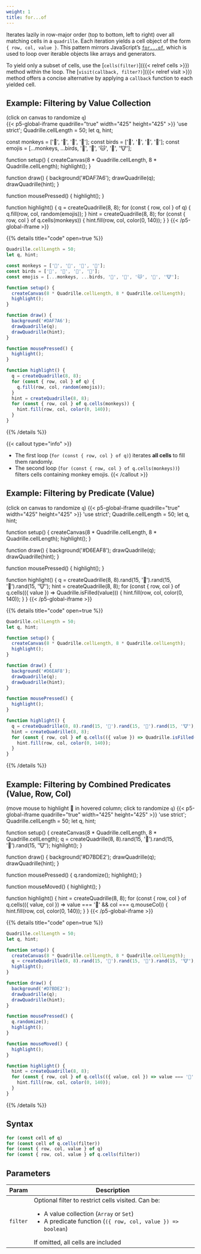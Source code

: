 ```yaml
---
weight: 1
title: for...of
---
```


Iterates lazily in row-major order (top to bottom, left to right) over all matching cells in a `quadrille`. Each iteration yields a cell object of the form `{ row, col, value }`. This pattern mirrors JavaScript’s [`for...of`](https://developer.mozilla.org/en-US/docs/Web/JavaScript/Reference/Statements/for...of), which is used to loop over iterable objects like arrays and generators.

To yield only a subset of cells, use the [`cells(filter)`]({{< relref cells >}}) method within the loop. The [`visit(callback, filter?)`]({{< relref visit >}}) method offers a concise alternative by applying a `callback` function to each yielded cell.

## Example: Filtering by Value Collection

(click on canvas to randomize `q`)  
{{< p5-global-iframe quadrille="true" width="425" height="425" >}}
'use strict';
Quadrille.cellLength = 50;
let q, hint;

const monkeys = ['🙈', '🙉', '🙊', '🦧'];
const birds = ['🐍', '🦜', '🦚', '🐤'];
const emojis = [...monkeys, ...birds, '🐸', '🐯', '🐱', '🐶', '🐮'];

function setup() {
  createCanvas(8 * Quadrille.cellLength, 8 * Quadrille.cellLength);
  highlight();
}

function draw() {
  background('#DAF7A6');
  drawQuadrille(q);
  drawQuadrille(hint);
}

function mousePressed() {
  highlight();
}

function highlight() {
  q = createQuadrille(8, 8);
  for (const { row, col } of q) {
    q.fill(row, col, random(emojis));
  }
  hint = createQuadrille(8, 8);
  for (const { row, col } of q.cells(monkeys)) {
    hint.fill(row, col, color(0, 140));
  }
}
{{< /p5-global-iframe >}}

{{% details title="code" open=true %}}
```js
Quadrille.cellLength = 50;
let q, hint;

const monkeys = ['🙈', '🙉', '🙊', '🦧'];
const birds = ['🐍', '🦜', '🦚', '🐤'];
const emojis = [...monkeys, ...birds, '🐸', '🐯', '🐱', '🐶', '🐮'];

function setup() {
  createCanvas(8 * Quadrille.cellLength, 8 * Quadrille.cellLength);
  highlight();
}

function draw() {
  background('#DAF7A6');
  drawQuadrille(q);
  drawQuadrille(hint);
}

function mousePressed() {
  highlight();
}

function highlight() {
  q = createQuadrille(8, 8);
  for (const { row, col } of q) {
    q.fill(row, col, random(emojis));
  }
  hint = createQuadrille(8, 8);
  for (const { row, col } of q.cells(monkeys)) {
    hint.fill(row, col, color(0, 140));
  }
}
```
{{% /details %}}

{{< callout type="info" >}}  
* The first loop (`for (const { row, col } of q)`) iterates **all cells** to fill them randomly.
* The second loop (`for (const { row, col } of q.cells(monkeys))`) filters cells containing monkey emojis.
{{< /callout >}}

## Example: Filtering by Predicate (Value)

(click on canvas to randomize `q`)
{{< p5-global-iframe quadrille="true" width="425" height="425" >}}
'use strict';
Quadrille.cellLength = 50;
let q, hint;

function setup() {
  createCanvas(8 * Quadrille.cellLength, 8 * Quadrille.cellLength);
  highlight();
}

function draw() {
  background('#D6EAF8');
  drawQuadrille(q);
  drawQuadrille(hint);
}

function mousePressed() {
  highlight();
}

function highlight() {
  q = createQuadrille(8, 8).rand(15, '🐸').rand(15, '🐯').rand(15, '🐮');
  hint = createQuadrille(8, 8);
  for (const { row, col } of q.cells(({ value }) => Quadrille.isFilled(value))) {
    hint.fill(row, col, color(0, 140));
  }
}
{{< /p5-global-iframe >}}

{{% details title="code" open=true %}}
```js
Quadrille.cellLength = 50;
let q, hint;

function setup() {
  createCanvas(8 * Quadrille.cellLength, 8 * Quadrille.cellLength);
  highlight();
}

function draw() {
  background('#D6EAF8');
  drawQuadrille(q);
  drawQuadrille(hint);
}

function mousePressed() {
  highlight();
}

function highlight() {
  q = createQuadrille(8, 8).rand(15, '🐸').rand(15, '🐯').rand(15, '🐮');
  hint = createQuadrille(8, 8);
  for (const { row, col } of q.cells(({ value }) => Quadrille.isFilled(value))) {
    hint.fill(row, col, color(0, 140));
  }
}
```
{{% /details %}}

## Example: Filtering by Combined Predicates (Value, Row, Col)

(move mouse to highlight 🐸 in hovered column; click to randomize `q`)
{{< p5-global-iframe quadrille="true" width="425" height="425" >}}
'use strict';
Quadrille.cellLength = 50;
let q, hint;

function setup() {
  createCanvas(8 * Quadrille.cellLength, 8 * Quadrille.cellLength);
  q = createQuadrille(8, 8).rand(15, '🐸').rand(15, '🐯').rand(15, '🐮');
  highlight();
}

function draw() {
  background('#D7BDE2');
  drawQuadrille(q);
  drawQuadrille(hint);
}

function mousePressed() {
  q.randomize();
  highlight();
}

function mouseMoved() {
  highlight();
}

function highlight() {
  hint = createQuadrille(8, 8);
  for (const { row, col } of q.cells(({ value, col }) => value === '🐸' && col === q.mouseCol)) {
    hint.fill(row, col, color(0, 140));
  }
}
{{< /p5-global-iframe >}}

{{% details title="code" open=true %}}

```js
Quadrille.cellLength = 50;
let q, hint;

function setup() {
  createCanvas(8 * Quadrille.cellLength, 8 * Quadrille.cellLength);
  q = createQuadrille(8, 8).rand(15, '🐸').rand(15, '🐯').rand(15, '🐮');
  highlight();
}

function draw() {
  background('#D7BDE2');
  drawQuadrille(q);
  drawQuadrille(hint);
}

function mousePressed() {
  q.randomize();
  highlight();
}

function mouseMoved() {
  highlight();
}

function highlight() {
  hint = createQuadrille(8, 8);
  for (const { row, col } of q.cells(({ value, col }) => value === '🐸' && col === q.mouseCol)) {
    hint.fill(row, col, color(0, 140));
  }
}
```
{{% /details %}}

## Syntax

```js
for (const cell of q)
for (const cell of q.cells(filter))
for (const { row, col, value } of q)
for (const { row, col, value } of q.cells(filter))
```

## Parameters

| Param    | Description                                                                                                                                                                                                     |
| -------- | --------------------------------------------------------------------------------------------------------------------------------------------------------------------------------------------------------------- |
| `filter` | Optional filter to restrict cells visited. Can be:<ul><li>A value collection (`Array` or `Set`)</li><li>A predicate function (`({ row, col, value }) => boolean`)</li></ul> If omitted, all cells are included |